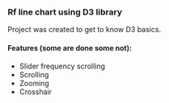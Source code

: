 ### Rf line chart using D3 library 

Project was created to get to know D3 basics.

#### Features (some are done some not):
- Slider frequency scrolling
- Scrolling
- Zooming
- Crosshair 

